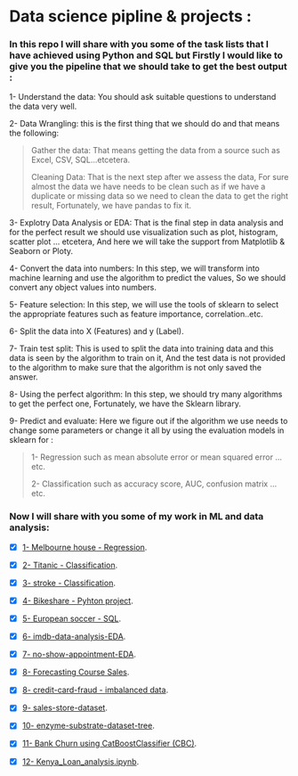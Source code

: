 # Data science pipline & projects :

### In this repo I will share with you some of the task lists that I have achieved using Python and SQL but Firstly I would like to give you the pipeline that we should take to get the best output :

1- Understand the data: You should ask suitable questions to understand the data very well.

2- Data Wrangling: this is the first thing that we should do and that means the following:
> Gather the data: That means getting the data from a source such as Excel, CSV, SQL...etcetera.
> 
> Cleaning Data: That is the next step after we assess the data, For sure almost the data we have needs to be clean such as if we have a duplicate or missing data so we need to clean the data to get the right result, Fortunately, we have pandas to fix it.
 
3- Explotry Data Analysis or EDA: That is the final step in data analysis and for the perfect result we should use visualization such as plot, histogram, scatter plot ... etcetera, And here we will take the support from Matplotlib & Seaborn or Ploty.

4- Convert the data into numbers: In this step, we will transform into machine learning and use the algorithm to predict the values, So we should convert any object values into numbers.

5- Feature selection: In this step, we will use the tools of sklearn to select the appropriate features such as feature importance, correlation..etc.

6- Split the data into X (Features) and y (Label).

7- Train test split: This is used to split the data into training data and this data is seen by the algorithm to train on it, And the test data is not provided to the algorithm to make sure that the algorithm is not only saved the answer.

8- Using the perfect algorithm: In this step, we should try many algorithms to get the perfect one, Fortunately, we have the Sklearn library.

9- Predict and evaluate: Here we figure out if the algorithm we use needs to change some parameters or change it all by using the evaluation models in sklearn for :
> 1- Regression such as mean absolute error or mean squared error ... etc.
> 
> 2- Classification such as accuracy score, AUC, confusion matrix ... etc.

### Now I will share with you some of my work in ML and data analysis:

- [x] [1- Melbourne house - Regression](https://github.com/MohamedTahaOuf/Data-Science-Pipeline-Tasks/blob/main/Data/1-%20melbourne-house-gridsearchcv-randomforestregressor.ipynb).

- [x] [2- Titanic - Classification](https://github.com/MohamedTahaOuf/Data-Science-Pipeline-Tasks/blob/main/Data/2-%20titanic-eda-ml.ipynb).

- [x] [3- stroke - Classification](https://github.com/MohamedTahaOuf/Data-Science-Pipeline-Tasks/blob/main/Data/3-%20stroke-database.ipynb).

- [x] [4- Bikeshare - Pyhton project](https://github.com/MohamedTahaOuf/Data-Science-Pipeline-Tasks/blob/main/Data/4-%20bikeshare%20-%20Udacity.ipynb).

- [x] [5- European soccer - SQL](https://github.com/MohamedTahaOuf/Data-Science-Pipeline-Tasks/blob/main/Data/5-%20European%20soccer-SQL.ipynb).

- [x] [6- imdb-data-analysis-EDA](https://github.com/MohamedTahaOuf/Data-Science-Pipeline-Tasks/blob/main/Data/6-%20imdb-data-analysis-eda.ipynb).

- [x] [7- no-show-appointment-EDA](https://github.com/MohamedTahaOuf/Data-Science-Pipeline-Tasks/blob/main/Data/7-%20no-show-appointment.ipynb).

- [x] [8- Forecasting Course Sales](https://github.com/MohamedTahaOuf/Data-Science-Pipeline-Tasks/blob/main/Data/7-%20no-show-appointment.ipynb).

- [x] [8- credit-card-fraud - imbalanced data](https://github.com/MohamedTahaOuf/Data-Science-Pipeline-Tasks/blob/main/Data/8-%20credit-card-fraud-oversampling-undersampling.ipynb).

- [x] [9- sales-store-dataset](https://github.com/MohamedTahaOuf/Data-Science-Pipeline-Tasks/blob/main/Data/009-%20sales-store-dataset.ipynb).

- [x] [10- enzyme-substrate-dataset-tree](https://github.com/MohamedTahaOuf/Data-Science-Pipeline-Tasks/blob/main/Data/010-%20enzyme-substrate-dataset-tree.ipynb).

- [x] [11- Bank Churn using CatBoostClassifier (CBC)](https://github.com/MohamedTahaOuf/Data-Science-Pipeline-Tasks/blob/main/Data/012-bank-churn-using-catboostclassifier-cbc.ipynb).

- [x] [12- Kenya_Loan_analysis.ipynb]([https://github.com/MohamedTahaOuf/Data-Science-Pipeline-Tasks/blob/main/Data/012-bank-churn-using-catboostclassifier-cbc.ipynb](https://github.com/MohamedTahaOuf/Data-Science-Pipeline-Tasks/blob/main/013-%20Kenya_Loan_analysis.ipynb)https://github.com/MohamedTahaOuf/Data-Science-Pipeline-Tasks/blob/main/013-%20Kenya_Loan_analysis.ipynb).

